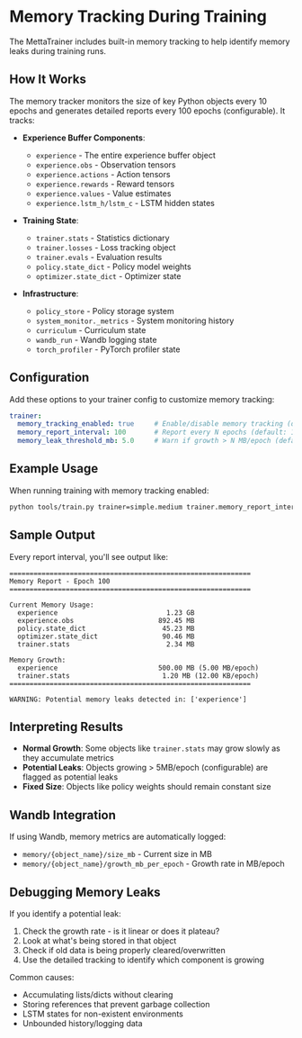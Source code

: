# Memory Tracking During Training

The MettaTrainer includes built-in memory tracking to help identify memory leaks during training runs.

## How It Works

The memory tracker monitors the size of key Python objects every 10 epochs and generates detailed reports every 100 epochs (configurable). It tracks:

- **Experience Buffer Components**:
  - `experience` - The entire experience buffer object
  - `experience.obs` - Observation tensors
  - `experience.actions` - Action tensors
  - `experience.rewards` - Reward tensors
  - `experience.values` - Value estimates
  - `experience.lstm_h/lstm_c` - LSTM hidden states

- **Training State**:
  - `trainer.stats` - Statistics dictionary
  - `trainer.losses` - Loss tracking object
  - `trainer.evals` - Evaluation results
  - `policy.state_dict` - Policy model weights
  - `optimizer.state_dict` - Optimizer state

- **Infrastructure**:
  - `policy_store` - Policy storage system
  - `system_monitor._metrics` - System monitoring history
  - `curriculum` - Curriculum state
  - `wandb_run` - Wandb logging state
  - `torch_profiler` - PyTorch profiler state

## Configuration

Add these options to your trainer config to customize memory tracking:

```yaml
trainer:
  memory_tracking_enabled: true     # Enable/disable memory tracking (default: true)
  memory_report_interval: 100       # Report every N epochs (default: 100)
  memory_leak_threshold_mb: 5.0     # Warn if growth > N MB/epoch (default: 5.0)
```

## Example Usage

When running training with memory tracking enabled:

```bash
python tools/train.py trainer=simple.medium trainer.memory_report_interval=50
```

## Sample Output

Every report interval, you'll see output like:

```
============================================================
Memory Report - Epoch 100
============================================================

Current Memory Usage:
  experience                           1.23 GB
  experience.obs                     892.45 MB
  policy.state_dict                   45.23 MB
  optimizer.state_dict                90.46 MB
  trainer.stats                        2.34 MB

Memory Growth:
  experience                         500.00 MB (5.00 MB/epoch)
  trainer.stats                       1.20 MB (12.00 KB/epoch)
============================================================

WARNING: Potential memory leaks detected in: ['experience']
```

## Interpreting Results

- **Normal Growth**: Some objects like `trainer.stats` may grow slowly as they accumulate metrics
- **Potential Leaks**: Objects growing > 5MB/epoch (configurable) are flagged as potential leaks
- **Fixed Size**: Objects like policy weights should remain constant size

## Wandb Integration

If using Wandb, memory metrics are automatically logged:
- `memory/{object_name}/size_mb` - Current size in MB
- `memory/{object_name}/growth_mb_per_epoch` - Growth rate in MB/epoch

## Debugging Memory Leaks

If you identify a potential leak:

1. Check the growth rate - is it linear or does it plateau?
2. Look at what's being stored in that object
3. Check if old data is being properly cleared/overwritten
4. Use the detailed tracking to identify which component is growing

Common causes:
- Accumulating lists/dicts without clearing
- Storing references that prevent garbage collection
- LSTM states for non-existent environments
- Unbounded history/logging data
